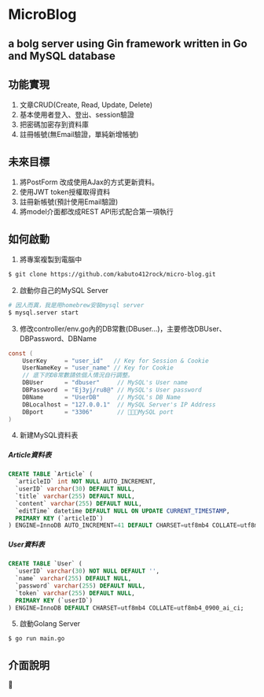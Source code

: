 # MicroBlog

## a bolg server using Gin framework written in Go and MySQL database

## 功能實現
1. 文章CRUD(Create, Read, Update, Delete)
2. 基本使用者登入、登出、session驗證
3. 把密碼加密存到資料庫
4. 註冊帳號(無Email驗證，單純新增帳號)

## 未來目標

1. 將PostForm 改成使用AJax的方式更新資料。
2. 使用JWT token授權取得資料
3. 註冊新帳號(預計使用Email驗證)
4. 將model介面都改成REST API形式配合第一項執行

## 如何啟動
1. 將專案複製到電腦中
 ```bash
 $ git clone https://github.com/kabuto412rock/micro-blog.git
 ```
2. 啟動你自己的MySQL Server
```bash
# 因人而異，我是用homebrew安裝mysql server
$ mysql.server start
``` 
3. 修改controller/env.go內的DB常數(DBuser...)，主要修改DBUser、DBPassword、DBName
```c
const (
	UserKey     = "user_id"   // Key for Session & Cookie
	UserNameKey = "user_name" // Key for Cookie
	// 底下的DB常數請依個人情況自行調整。
	DBUser      = "dbuser"     // MySQL's User name
	DBPassword  = "Ej3yj/ru8@" // MySQL's User password
	DBName      = "UserDB"     // MySQL's DB Name
	DBLocalhost = "127.0.0.1"  // MySQL Server's IP Address
	DBport      = "3306"       // MySQL port
)
```

4. 新建MySQL資料表 
##### Article資料表
```sql
CREATE TABLE `Article` (
  `articleID` int NOT NULL AUTO_INCREMENT,
  `userID` varchar(30) DEFAULT NULL,
  `title` varchar(255) DEFAULT NULL,
  `content` varchar(255) DEFAULT NULL,
  `editTime` datetime DEFAULT NULL ON UPDATE CURRENT_TIMESTAMP,
  PRIMARY KEY (`articleID`)
) ENGINE=InnoDB AUTO_INCREMENT=41 DEFAULT CHARSET=utf8mb4 COLLATE=utf8mb4_0900_ai_ci;
```
##### User資料表
```sql
CREATE TABLE `User` (
  `userID` varchar(30) NOT NULL DEFAULT '',
  `name` varchar(255) DEFAULT NULL,
  `password` varchar(255) DEFAULT NULL,
  `token` varchar(255) DEFAULT NULL,
  PRIMARY KEY (`userID`)
) ENGINE=InnoDB DEFAULT CHARSET=utf8mb4 COLLATE=utf8mb4_0900_ai_ci;
```
5. 啟動Golang Server
```bash
$ go run main.go
```

## 介面說明
